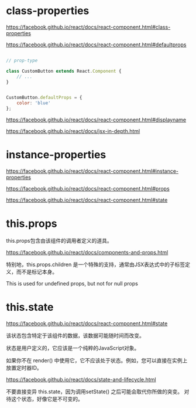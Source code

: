 # class-properties



https://facebook.github.io/react/docs/react-component.html#class-properties



https://facebook.github.io/react/docs/react-component.html#defaultprops



```jsx

// prop-type

class CustomButton extends React.Component {
    // ...
}


CustomButton.defaultProps = {
    color: 'blue'
};


```


https://facebook.github.io/react/docs/react-component.html#displayname


https://facebook.github.io/react/docs/jsx-in-depth.html




# instance-properties

https://facebook.github.io/react/docs/react-component.html#instance-properties


https://facebook.github.io/react/docs/react-component.html#props



https://facebook.github.io/react/docs/react-component.html#state



# this.props

this.props包含由该组件的调用者定义的道具。


https://facebook.github.io/react/docs/components-and-props.html


特别地，this.props.children 是一个特殊的支持，通常由JSX表达式中的子标签定义，而不是标记本身。


This is used for undefined props, but not for null props



# this.state

https://facebook.github.io/react/docs/react-component.html#state


该状态包含特定于该组件的数据，该数据可能随时间而改变。

状态是用户定义的，它应该是一个纯粹的JavaScript对象。

如果你不在 render() 中使用它，它不应该处于状态。例如，您可以直接在实例上放置定时器ID。




https://facebook.github.io/react/docs/state-and-lifecycle.html


不要直接变异 this.state，因为调用setState() 之后可能会取代你所做的突变。
对待这个状态，好像它是不可变的。



